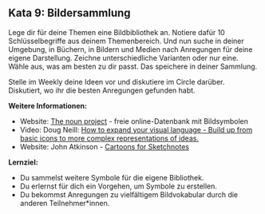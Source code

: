 ## Kata 9: Bildersammlung

Lege dir für deine Themen eine Bildbibliothek an. Notiere dafür 10 Schlüsselbegriffe aus deinem Themenbereich. Und nun suche in deiner Umgebung, in Büchern, in Bildern und Medien nach Anregungen für deine eigene Darstellung. Zeichne unterschiedliche Varianten oder nur eine. Wähle aus, was am besten zu dir passt. Das speichere in deiner Sammlung.

Stelle im Weekly deine Ideen vor und diskutiere im Circle darüber. Diskutiert, wo ihr die besten Anregungen gefunden habt.

**Weitere Informationen:**

- Website: [The noun project](http://www.thenounproject.com) - freie online-Datenbank mit Bildsymbolen
- Video: Doug Neill: [How to expand your visual language - Build up from basic icons to more complex representations of ideas.](https://www.youtube.com/watch?v=z8UkHGpykYU)
- Website: John Atkinson - [Cartoons for Sketchnotes](https://wronghands1.com/)

**Lernziel:**

- Du sammelst weitere Symbole für die eigene Bibliothek.
- Du erlernst für dich ein Vorgehen, um Symbole zu erstellen.
- Du bekommst Anregungen zu vielfältigem Bildvokabular durch die anderen Teilnehmer\*innen.